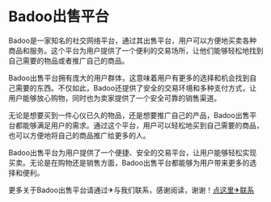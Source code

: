 # Badoo出售平台

Badoo是一家知名的社交网络平台，通过其出售平台，用户可以方便地买卖各种商品和服务。这个平台为用户提供了一个便利的交易场所，让他们能够轻松地找到自己需要的物品或者推广自己的商品。

Badoo出售平台拥有庞大的用户群体，这意味着用户有更多的选择和机会找到自己需要的东西。不仅如此，Badoo还提供了安全的交易环境和多种支付方式，让用户能够放心购物，同时也为卖家提供了一个安全可靠的销售渠道。

无论是想要买到一件心仪已久的物品，还是想要推广自己的产品，Badoo出售平台都能够满足用户的需求。通过这个平台，用户可以轻松地买到自己需要的商品，也可以方便地将自己的商品推广给更多的人。

Badoo出售平台为用户提供了一个便捷、安全的交易平台，让用户能够轻松实现买卖。无论是在购物还是销售方面，Badoo出售平台都能够为用户带来更多的选择和便利。

更多关于Badoo出售平台请通过✈与我们联系，感谢阅读，谢谢！[点这里✈联系](https://w.k02.cc)
